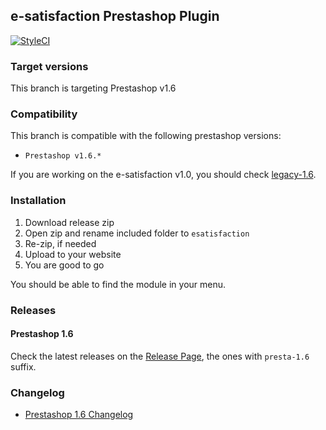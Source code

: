 ## e-satisfaction Prestashop Plugin

[![StyleCI](https://github.styleci.io/repos/99706688/shield?branch=1.6)](https://github.styleci.io/repos/99706688)

### Target versions

This branch is targeting Prestashop v1.6

### Compatibility

This branch is compatible with the following prestashop versions:
* `Prestashop v1.6.*`

If you are working on the e-satisfaction v1.0, you should check [legacy-1.6](https://github.com/esatisfaction/esat-prestashop/tree/legacy-1.6).

### Installation

1. Download release zip
2. Open zip and rename included folder to `esatisfaction`
3. Re-zip, if needed
4. Upload to your website
5. You are good to go

You should be able to find the module in your menu.

### Releases

#### Prestashop 1.6

Check the latest releases on the [Release Page](https://github.com/esatisfaction/esat-prestashop/releases), the ones with `presta-1.6` suffix.

### Changelog

* [Prestashop 1.6 Changelog](CHANGELOG-1.6.md)
